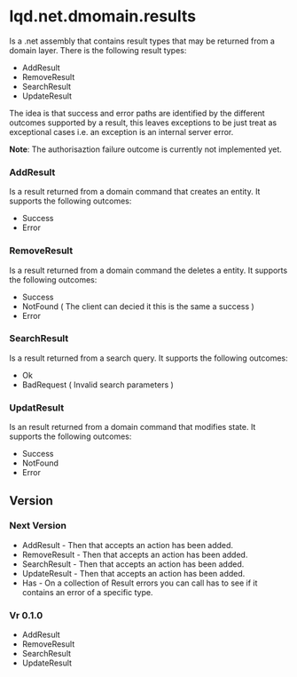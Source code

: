 # lqd.net.dmomain.results

Is a .net assembly that contains result types that may be returned from a domain layer. There is the following result types:

* AddResult
* RemoveResult
* SearchResult
* UpdateResult

The idea is that success and error paths are identified by the different outcomes supported by a result, this leaves exceptions to be just treat as exceptional cases i.e. an exception is an internal server error.

**Note**: The authorisaztion failure outcome is currently not implemented yet.


### AddResult

Is a result returned from a domain command that creates an entity.  It supports the following outcomes:

* Success
* Error

### RemoveResult

Is a result returned from a domain command the deletes a entity. It supports the following outcomes:

* Success
* NotFound ( The client can decied it this is the same a success )
* Error

### SearchResult

Is a result returned from a search query. It supports the following outcomes:

* Ok
* BadRequest ( Invalid search parameters )


### UpdatResult

Is an result returned from a domain command that modifies state. It supports the following outcomes:

* Success
* NotFound
* Error
 
 ## Version 

 ### Next Version

 * AddResult - Then that accepts an action has been added.
 * RemoveResult - Then that accepts an action has been added.
 * SearchResult - Then that accepts an action has been added.
 * UpdateResult - Then that accepts an action has been added.
 * Has - On a collection of Result errors you can call has to see if it contains an error of a specific type.

 ### Vr  0.1.0
 
 * AddResult
 * RemoveResult
 * SearchResult
 * UpdateResult